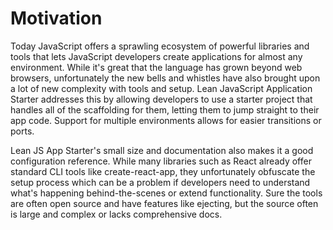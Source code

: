 # Motivation
Today JavaScript offers a sprawling ecosystem of powerful libraries and tools that lets JavaScript developers create applications for almost any environment. While it's great that the language has grown beyond web browsers, unfortunately the new bells and whistles have also brought upon a lot of new complexity with tools and setup. Lean JavaScript Application Starter addresses this by allowing developers to use a starter project that handles all of the scaffolding for them, letting them to jump straight to their app code. Support for multiple environments allows for easier transitions or ports.

Lean JS App Starter's small size and documentation also makes it a good configuration reference. While many libraries such as React already offer standard CLI tools like create-react-app, they unfortunately obfuscate the setup process which can be a problem if developers need to understand what's happening behind-the-scenes or extend functionality. Sure the tools are often open source and have features like ejecting, but the source often is large and complex or lacks comprehensive docs.